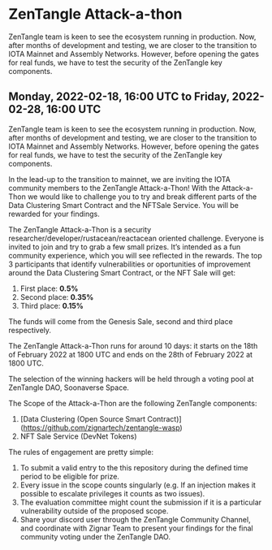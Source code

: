 # ZenTangle Attack-a-thon
ZenTangle team is keen to see the ecosystem running in production. Now, after months of development and testing, we are closer to the transition to IOTA Mainnet and Assembly Networks. However, before opening the gates for real funds, we have to test the security of the ZenTangle key components.

## Monday, 2022-02-18, 16:00 UTC to Friday, 2022-02-28, 16:00 UTC

ZenTangle team is keen to see the ecosystem running in production. Now, after months of development and testing, we are closer to the transition to IOTA Mainnet and Assembly Networks. However, before opening the gates for real funds, we have to test the security of the ZenTangle key components.

In the lead-up to the transition to mainnet, we are inviting the IOTA community members to the ZenTangle Attack-a-Thon! With the Attack-a-Thon we would like to challenge you to try and break different parts of the Data Clustering Smart Contract and the NFTSale Service. You will be rewarded for your findings.

The ZenTangle Attack-a-Thon is a security researcher/developer/rustacean/reactacean oriented challenge. Everyone is invited to join and try to grab a few small prizes. It’s intended as a fun community experience, which you will see reflected in the rewards.
The top 3 participants that identify vulnerabilities or oportunities of improvement around the Data Clustering Smart Contract, or the NFT Sale will get:

1. First place: **0.5%**
2. Second place: **0.35%** 
3. Third place: **0.15%** 

The funds will come from the Genesis Sale, second and third place respectively. 

The ZenTangle Attack-a-Thon runs for around 10 days: it starts on the 18th of February 2022 at 1800 UTC and ends on the 28th of February 2022 at 1800 UTC.

The selection of the winning hackers will be held through a voting pool at ZenTangle DAO, Soonaverse Space.

The Scope of the Attack-a-Thon are the following ZenTangle components:
1. [Data Clustering (Open Source Smart Contract)] (https://github.com/zignartech/zentangle-wasp)
2. NFT Sale Service (DevNet Tokens)

The rules of engagement are pretty simple:
1. To submit a valid entry to the this repository during the defined time period to be eligible for prize.
2. Every issue in the scope counts singularly (e.g. If an injection makes it possible to escalate privileges it counts as two issues).
3. The evaluation committee might count the submission if it is a particular vulnerability outside of the proposed scope.
4. Share your discord user through the ZenTangle Community Channel, and coordinate with Zignar Team to present your findings for the final community voting under the ZenTangle DAO. 
